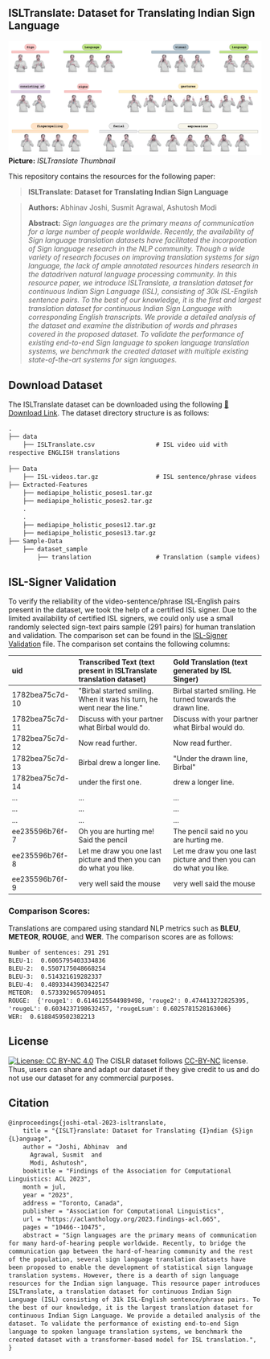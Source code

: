 ## ISLTranslate: Dataset for Translating Indian Sign Language

![Teaser image](./thumbnail.png)
**Picture:** *ISLTranslate Thumbnail*

This repository contains the resources for the following paper:
> **ISLTranslate: Dataset for Translating Indian Sign Language**<br>


> **Authors:** Abhinav Joshi, Susmit Agrawal, Ashutosh Modi<br>
>
> **Abstract:** *Sign languages are the primary means of communication for a large number of people worldwide. Recently, the availability of Sign language translation datasets have facilitated the
incorporation of Sign language research in the
NLP community. Though a wide variety of
research focuses on improving translation systems for sign language, the lack of ample annotated resources hinders research in the datadriven natural language processing community.
In this resource paper, we introduce ISLTranslate, a translation dataset for continuous Indian Sign Language (ISL), consisting of 30k
ISL-English sentence pairs. To the best of our
knowledge, it is the first and largest translation
dataset for continuous Indian Sign Language
with corresponding English transcripts. We
provide a detailed analysis of the dataset and
examine the distribution of words and phrases
covered in the proposed dataset. To validate
the performance of existing end-to-end Sign
language to spoken language translation systems, we benchmark the created dataset with
multiple existing state-of-the-art systems for
sign languages.*






## Download Dataset

The ISLTranslate dataset can be downloaded using the following [🔗 Download Link](https://1drv.ms/f/s!AuBOJ2hW9GimgblntP72D_agQdokdQ?e=ZbeA6y). The dataset directory structure is as follows:

    .
    ├── data
        ├── ISLTranslate.csv                 # ISL video uid with respective ENGLISH translations

    ├── Data
        ├── ISL-videos.tar.gz                # ISL sentence/phrase videos
    ├── Extracted-Features
        ├── mediapipe_holistic_poses1.tar.gz
        ├── mediapipe_holistic_poses2.tar.gz
        .
        .
        ├── mediapipe_holistic_poses12.tar.gz
        ├── mediapipe_holistic_poses13.tar.gz
    ├── Sample-Data
        ├── dataset_sample
            ├── translation                  # Translation (sample videos)
    

## ISL-Signer Validation
To verify the reliability of the video-sentence/phrase ISL-English pairs present in the
dataset, we took the help of a certified ISL signer. Due to the limited availability of certified ISL signers, we could only use a small randomly selected sign-text pairs sample (291 pairs) for human translation and validation.
The comparison set can be found in the [ISL-Signer Validation](./data/ISL-signer_validation.csv) file.
The comparison set contains the following columns:

| uid    | Transcribed Text (text present in ISLTranslate translation dataset)     | Gold Translation (text generated by ISL Singer)
| :-----       | :---              | :-----   
1782bea75c7d-10 | "Birbal started smiling. When it was his turn, he went near the line." |Birbal started smiling. He turned towards the drawn line.
1782bea75c7d-11 | Discuss with your partner what Birbal would do. | Discuss with your partner what Birbal would do.
1782bea75c7d-12 | Now read further. | Now read further.
1782bea75c7d-13 | Birbal drew a longer line. | "Under the drawn line, Birbal"
1782bea75c7d-14|under the first one.| drew a longer line.
... | ... | ...
... | ... | ...
... | ... | ...
ee235596b76f-7|Oh you are hurting me! Said the pencil|The pencil said no you are hurting me.
ee235596b76f-8|Let me draw you one last picture and then you can do what you like.|Let me draw you one last picture and then you can do what you like.
ee235596b76f-9|very well said the mouse|very well said the mouse

### **Comparison Scores:** 
Translations are compared using standard NLP metrics such as **BLEU**, **METEOR**, **ROUGE**, and **WER**. The comparison scores are as follows:

    Number of sentences: 291 291
    BLEU-1:  0.6065795403334836
    BLEU-2:  0.5507175048668254
    BLEU-3:  0.514321619282337
    BLEU-4:  0.48933443903422547
    METEOR:  0.5733929657094051
    ROUGE:  {'rouge1': 0.6146125544989498, 'rouge2': 0.474413272825395, 'rougeL': 0.6034237198632457, 'rougeLsum': 0.6025781528163006}
    WER:  0.6188459502382213




## License
[![License: CC BY-NC 4.0](https://img.shields.io/badge/License-CC%20BY--NC%204.0-lightgrey.svg)](https://creativecommons.org/licenses/by-nc/4.0/)
The CISLR dataset follows [CC-BY-NC](CC-BY-NC) license. Thus, users can share and adapt our dataset if they give credit to us and do not use our dataset for any commercial purposes.

## Citation
```
@inproceedings{joshi-etal-2023-isltranslate,
    title = "{ISLT}ranslate: Dataset for Translating {I}ndian {S}ign {L}anguage",
    author = "Joshi, Abhinav  and
      Agrawal, Susmit  and
      Modi, Ashutosh",
    booktitle = "Findings of the Association for Computational Linguistics: ACL 2023",
    month = jul,
    year = "2023",
    address = "Toronto, Canada",
    publisher = "Association for Computational Linguistics",
    url = "https://aclanthology.org/2023.findings-acl.665",
    pages = "10466--10475",
    abstract = "Sign languages are the primary means of communication for many hard-of-hearing people worldwide. Recently, to bridge the communication gap between the hard-of-hearing community and the rest of the population, several sign language translation datasets have been proposed to enable the development of statistical sign language translation systems. However, there is a dearth of sign language resources for the Indian sign language. This resource paper introduces ISLTranslate, a translation dataset for continuous Indian Sign Language (ISL) consisting of 31k ISL-English sentence/phrase pairs. To the best of our knowledge, it is the largest translation dataset for continuous Indian Sign Language. We provide a detailed analysis of the dataset. To validate the performance of existing end-to-end Sign language to spoken language translation systems, we benchmark the created dataset with a transformer-based model for ISL translation.",
}
```
